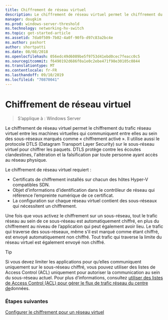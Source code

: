 ```yaml
---
title: Chiffrement de réseau virtuel
description: Le chiffrement de réseau virtuel permet le chiffrement du trafic réseau virtuel entre les machines virtuelles qui communiquent entre elles au sein des sous-réseaux marqués comme « chiffrement activé ».
manager: dougkim
ms.prod: windows-server-threshold
ms.technology: networking-hv-switch
ms.topic: get-started-article
ms.assetid: 7da0f509-7b02-4a0f-90fb-d97c83a2bc4e
ms.author: pashort
author: shortpatti
ms.date: 08/08/2018
ms.openlocfilehash: 056edc49d6089be5f9753d41ebd0cec7feacc0c5
ms.sourcegitcommit: f6490192d686f0a1e0c2ebe471f98e30105c0844
ms.translationtype: MT
ms.contentlocale: fr-FR
ms.lasthandoff: 09/10/2019
ms.locfileid: "70870041"
---
```

# <a name="virtual-network-encryption"></a>Chiffrement de réseau virtuel

>S’applique à : Windows Server

Le chiffrement de réseau virtuel permet le chiffrement du trafic réseau virtuel entre les machines virtuelles qui communiquent entre elles au sein des sous-réseaux marqués comme « chiffrement activé ». Il utilise aussi le protocole DTLS (Datagram Transport Layer Security) sur le sous-réseau virtuel pour chiffrer les paquets. DTLS protège contre les écoutes clandestines, l'altération et la falsification par toute personne ayant accès au réseau physique.

Le chiffrement de réseau virtuel requiert :
- Certificats de chiffrement installés sur chacun des hôtes Hyper-V compatibles SDN.
- Objet d’informations d’identification dans le contrôleur de réseau qui référence l’empreinte numérique de ce certificat.
- La configuration sur chaque réseau virtuel contient des sous-réseaux qui nécessitent un chiffrement.

Une fois que vous activez le chiffrement sur un sous-réseau, tout le trafic réseau au sein de ce sous-réseau est automatiquement chiffré, en plus du chiffrement au niveau de l’application qui peut également avoir lieu.  Le trafic qui traverse des sous-réseaux, même s’il est marqué comme étant chiffré, est envoyé automatiquement non chiffré. Tout trafic qui traverse la limite du réseau virtuel est également envoyé non chiffré.

>[!TIP]
>Si vous devez limiter les applications pour qu’elles communiquent uniquement sur le sous-réseau chiffré, vous pouvez utiliser des listes de Access Control (ACL) uniquement pour autoriser la communication au sein du sous-réseau actuel. Pour plus d’informations, consultez [utiliser des listes de Access Control (ACL) pour gérer le flux de trafic réseau du centre de](https://docs.microsoft.com/windows-server/networking/sdn/manage/use-acls-for-traffic-flow)données.

### <a name="next-steps"></a>Étapes suivantes

[Configurer le chiffrement pour un réseau virtuel](https://docs.microsoft.com/windows-server/networking/sdn/vnet-encryption/sdn-config-vnet-encryption)

